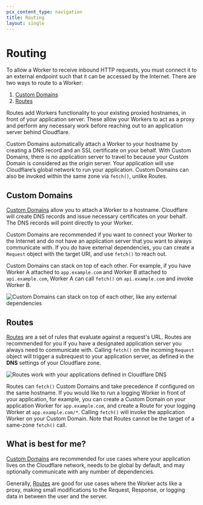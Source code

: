 ```yaml
---
pcx_content_type: navigation
title: Routing
layout: single
---
```


# Routing

To allow a Worker to receive inbound HTTP requests, you must connect it to an external endpoint such that it can be accessed by the Internet. There are two ways to route to a Worker: 

1. [Custom Domains](/workers/platform/triggers/custom-domains)
2. [Routes](/workers/platform/triggers/routes)

Routes add Workers functionality to your existing proxied hostnames, in front of your application server. These allow your  Workers to act as a proxy and perform any necessary work before reaching out to an application server behind Cloudflare.

Custom Domains automatically attach a Worker to your hostname by creating a DNS record and an SSL certificate on your behalf. With Custom Domains, there is no application server to travel to because your Custom Domain is considered as the origin server. Your application will use Cloudflare’s global network to run your application. Custom Domains can also be invoked within the same zone via `fetch()`, unlike Routes.

## Custom Domains

[Custom Domains](/workers/platform/triggers/custom-domains) allow you to attach a Worker to a hostname. Cloudflare will create DNS records and issue necessary certificates on your behalf. The DNS records will point directly to your Worker.

Custom Domains are recommended if you want to connect your Worker to the Internet and do not have an application server that you want to always communicate with.  If you do have external dependencies, you can create a `Request` object with the target URI, and use `fetch()` to reach out.

Custom Domains can stack on top of each other. For example, if you have Worker A attached to `app.example.com` and Worker B attached to `api.example.com`, Worker A can call `fetch()` on `api.example.com` and invoke Worker B.

![Custom Domains can stack on top of each other, like any external dependencies](/images/workers/learning/custom-domains-subrequest.png)

## Routes

[Routes](/workers/platform/triggers/routes) are a set of rules that evaluate against a request's URL. Routes are recommended for you if you have a designated application server you always need to communicate with. Calling `fetch()` on the incoming `Request` object will trigger a subrequest to your application server, as defined in the **DNS** settings of your Cloudflare zone.

![Routes work with your applications defined in Cloudflare DNS](/images/workers/learning/routes-diagram.png)

Routes can `fetch()` Custom Domains and take precedence if configured on the same hostname. If you would like to run a logging Worker in front of your application, for example, you can create a Custom Domain on your application Worker for `app.example.com`, and create a Route for your logging Worker at `app.example.com/*`.  Calling `fetch()` will invoke the application Worker on your Custom Domain. Note that Routes cannot be the target of a same-zone `fetch()` call.

## What is best for me?

[Custom Domains](/workers/platform/triggers/custom-domains/) are recommended for use cases where your application lives on the Cloudflare network, needs to be global by default, and may optionally communicate with any number of dependencies.

Generally, [Routes](/workers/platform/triggers/routes) are good for use cases where the Worker acts like a proxy, making small modifications to the Request, Response, or logging data in between the user and the server.